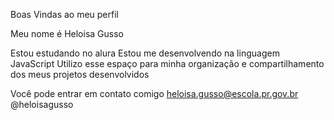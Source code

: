 Boas Vindas ao meu perfil

Meu nome é Heloisa Gusso

Estou estudando no alura
Estou me desenvolvendo na linguagem JavaScript
Utilizo esse espaço para minha organização e compartilhamento dos meus projetos desenvolvidos

Você pode entrar em contato comigo
heloisa.gusso@escola.pr.gov.br
@heloisagusso
